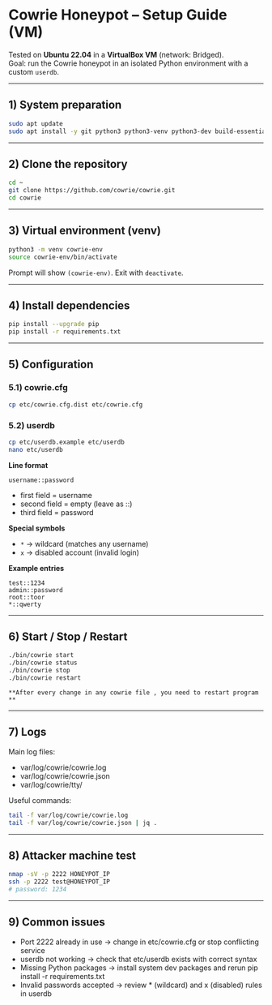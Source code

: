 # Cowrie Honeypot – Setup Guide (VM)

Tested on **Ubuntu 22.04** in a **VirtualBox VM** (network: Bridged).  
Goal: run the Cowrie honeypot in an isolated Python environment with a custom `userdb`.

---

## 1) System preparation
```bash
sudo apt update
sudo apt install -y git python3 python3-venv python3-dev build-essential libssl-dev libffi-dev jq
```

---

## 2) Clone the repository
```bash
cd ~
git clone https://github.com/cowrie/cowrie.git
cd cowrie
```

---

## 3) Virtual environment (venv)
```bash
python3 -m venv cowrie-env
source cowrie-env/bin/activate
```
Prompt will show `(cowrie-env)`. Exit with `deactivate`.

---

## 4) Install dependencies
```bash
pip install --upgrade pip
pip install -r requirements.txt
```

---

## 5) Configuration

### 5.1) cowrie.cfg
```bash
cp etc/cowrie.cfg.dist etc/cowrie.cfg
```

### 5.2) userdb
```bash
cp etc/userdb.example etc/userdb
nano etc/userdb
```

**Line format**
```
username::password
```
- first field = username  
- second field = empty (leave as ::)  
- third field = password  

**Special symbols**
- `*` → wildcard (matches any username)  
- `x` → disabled account (invalid login)  

**Example entries**
```
test::1234
admin::password
root::toor
*::qwerty
```

---

## 6) Start / Stop / Restart
```bash
./bin/cowrie start
./bin/cowrie status
./bin/cowrie stop
./bin/cowrie restart
```
```
**After every change in any cowrie file , you need to restart program **
```
---

## 7) Logs
Main log files:
- var/log/cowrie/cowrie.log
- var/log/cowrie/cowrie.json
- var/log/cowrie/tty/

Useful commands:
```bash
tail -f var/log/cowrie/cowrie.log
tail -f var/log/cowrie/cowrie.json | jq .
```

---

## 8) Attacker machine test
```bash
nmap -sV -p 2222 HONEYPOT_IP
ssh -p 2222 test@HONEYPOT_IP
# password: 1234
```

---

## 9) Common issues
- Port 2222 already in use → change in etc/cowrie.cfg or stop conflicting service  
- userdb not working → check that etc/userdb exists with correct syntax  
- Missing Python packages → install system dev packages and rerun pip install -r requirements.txt  
- Invalid passwords accepted → review * (wildcard) and x (disabled) rules in userdb
